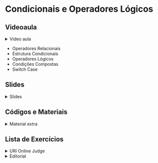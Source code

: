 Condicionais e Operadores Lógicos
====================================

## Videoaula

<details>
    <summary>Video aula</summary>
    
<iframe width="560" height="315" src="https://www.youtube.com/embed/O3rbh7N-U9U" title="YouTube video player" frameborder="0" allow="accelerometer; autoplay; clipboard-write; encrypted-media; gyroscope; picture-in-picture" allowfullscreen></iframe>

</details>

- Operadores Relacionais
- Estrutura Condicionais
- Operadores Lógicos
- Condições Compostas
- Switch Case

## Slides

<details>
    <summary>Slides</summary>
    
<iframe width="560" height="315" src="https://www.youtube.com/embed/O3rbh7N-U9U" title="YouTube video player" frameborder="0" allow="accelerometer; autoplay; clipboard-write; encrypted-media; gyroscope; picture-in-picture" allowfullscreen></iframe>

</details>

## Códigos e Materiais

<details>
    <summary>Material extra</summary>

<div markdown=1>

- [Documentação do C++ ](https://devdocs.io/cpp-algorithm/)

</div>
</details>

## Lista de Exercícios

<details>
    <summary>URI Online Judge</summary>

<div markdown=1>

- Lista de Exercícios 02 
  - Acessem o [URI Online Judge](https://www.urionlinejudge.com.br/judge/en/login) e entrem na disciplina GE Iniciante.
  - ID da disciplina: 7550
  - Chave: XMGN22y
- Exercícios Extras
    - [[URI 1036] Fórmula de Bhaskara](https://www.urionlinejudge.com.br/judge/pt/problems/view/1036)
    - [[URI 1037] Intervalo](https://www.urionlinejudge.com.br/judge/pt/problems/view/1037)
    - [[URI 1040] Média 3](https://www.urionlinejudge.com.br/judge/pt/problems/view/1040)
    - [[URI 1049] Animal](https://www.urionlinejudge.com.br/judge/pt/problems/view/1049)
</div>
</details>

<details>
    <summary>Editorial</summary>

<div markdown=1>

- [Editorial Semana 02 - Condicionais e operadores lógicos](editorial/README.md)
    

</div>
</details>
